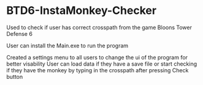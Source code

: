 # BTD6-InstaMonkey-Checker
Used to check if user has correct crosspath from the game Bloons Tower Defense 6

User can install the Main.exe to run the program

Created a settings menu to all users to change the ui of the program for better visability
User can load data if they have a save file or start checking if they have the monkey by typing in the crosspath after pressing Check button

